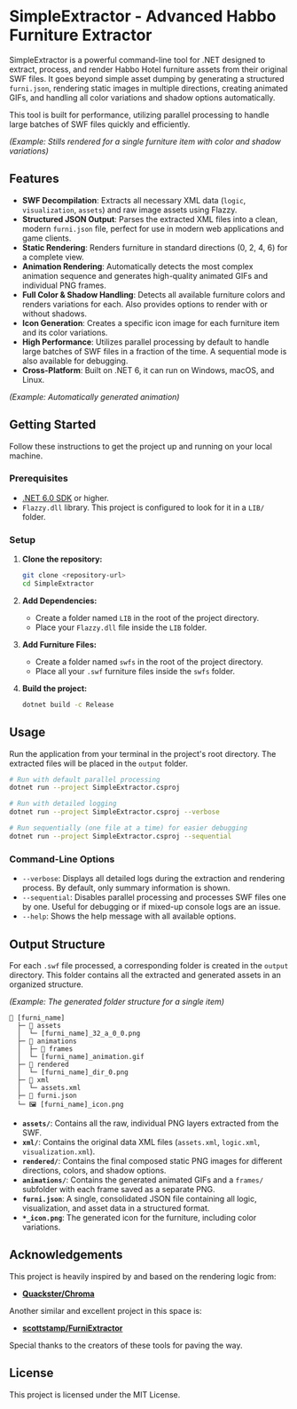 # SimpleExtractor - Advanced Habbo Furniture Extractor

SimpleExtractor is a powerful command-line tool for .NET designed to extract, process, and render Habbo Hotel furniture assets from their original SWF files. It goes beyond simple asset dumping by generating a structured `furni.json`, rendering static images in multiple directions, creating animated GIFs, and handling all color variations and shadow options automatically.

This tool is built for performance, utilizing parallel processing to handle large batches of SWF files quickly and efficiently.


*(Example: Stills rendered for a single furniture item with color and shadow variations)*

## Features

- **SWF Decompilation**: Extracts all necessary XML data (`logic`, `visualization`, `assets`) and raw image assets using Flazzy.
- **Structured JSON Output**: Parses the extracted XML files into a clean, modern `furni.json` file, perfect for use in modern web applications and game clients.
- **Static Rendering**: Renders furniture in standard directions (0, 2, 4, 6) for a complete view.
- **Animation Rendering**: Automatically detects the most complex animation sequence and generates high-quality animated GIFs and individual PNG frames.
- **Full Color & Shadow Handling**: Detects all available furniture colors and renders variations for each. Also provides options to render with or without shadows.
- **Icon Generation**: Creates a specific icon image for each furniture item and its color variations.
- **High Performance**: Utilizes parallel processing by default to handle large batches of SWF files in a fraction of the time. A sequential mode is also available for debugging.
- **Cross-Platform**: Built on .NET 6, it can run on Windows, macOS, and Linux.


*(Example: Automatically generated animation)*

## Getting Started

Follow these instructions to get the project up and running on your local machine.

### Prerequisites

- [.NET 6.0 SDK](https://dotnet.microsoft.com/download/dotnet/6.0) or higher.
- `Flazzy.dll` library. This project is configured to look for it in a `LIB/` folder.

### Setup

1.  **Clone the repository:**
    ```sh
    git clone <repository-url>
    cd SimpleExtractor
    ```

2.  **Add Dependencies:**
    - Create a folder named `LIB` in the root of the project directory.
    - Place your `Flazzy.dll` file inside the `LIB` folder.

3.  **Add Furniture Files:**
    - Create a folder named `swfs` in the root of the project directory.
    - Place all your `.swf` furniture files inside the `swfs` folder.

4.  **Build the project:**
    ```sh
    dotnet build -c Release
    ```

## Usage

Run the application from your terminal in the project's root directory. The extracted files will be placed in the `output` folder.

```sh
# Run with default parallel processing
dotnet run --project SimpleExtractor.csproj

# Run with detailed logging
dotnet run --project SimpleExtractor.csproj --verbose

# Run sequentially (one file at a time) for easier debugging
dotnet run --project SimpleExtractor.csproj --sequential
```

### Command-Line Options

- `--verbose`: Displays all detailed logs during the extraction and rendering process. By default, only summary information is shown.
- `--sequential`: Disables parallel processing and processes SWF files one by one. Useful for debugging or if mixed-up console logs are an issue.
- `--help`: Shows the help message with all available options.

## Output Structure

For each `.swf` file processed, a corresponding folder is created in the `output` directory. This folder contains all the extracted and generated assets in an organized structure.


*(Example: The generated folder structure for a single item)*

```
📂 [furni_name]
  ├─ 📂 assets
  │  └─ [furni_name]_32_a_0_0.png
  ├─ 📂 animations
  │  ├─ 📂 frames
  │  └─ [furni_name]_animation.gif
  ├─ 📂 rendered
  │  └─ [furni_name]_dir_0.png
  ├─ 📂 xml
  │  └─ assets.xml
  ├─ 📜 furni.json
  └─ 🖼️ [furni_name]_icon.png
```

- **`assets/`**: Contains all the raw, individual PNG layers extracted from the SWF.
- **`xml/`**: Contains the original data XML files (`assets.xml`, `logic.xml`, `visualization.xml`).
- **`rendered/`**: Contains the final composed static PNG images for different directions, colors, and shadow options.
- **`animations/`**: Contains the generated animated GIFs and a `frames/` subfolder with each frame saved as a separate PNG.
- **`furni.json`**: A single, consolidated JSON file containing all logic, visualization, and asset data in a structured format.
- **`*_icon.png`**: The generated icon for the furniture, including color variations.

## Acknowledgements

This project is heavily inspired by and based on the rendering logic from:
- **[Quackster/Chroma](https://github.com/Quackster/Chroma)**

Another similar and excellent project in this space is:
- **[scottstamp/FurniExtractor](https://github.com/scottstamp/FurniExtractor)**

Special thanks to the creators of these tools for paving the way.

## License

This project is licensed under the MIT License.